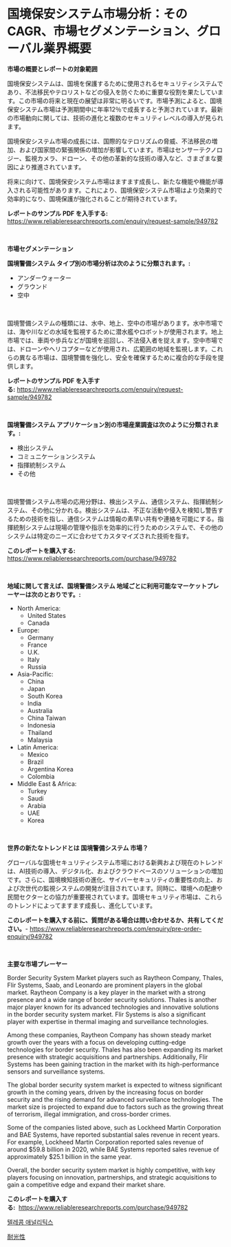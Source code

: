 <p><h1>国境保安システム市場分析：そのCAGR、市場セグメンテーション、グローバル業界概要</h1></p><p><strong>市場の概要とレポートの対象範囲</strong></p>
<p><p>国境保安システムは、国境を保護するために使用されるセキュリティシステムであり、不法移民やテロリストなどの侵入を防ぐために重要な役割を果たしています。この市場の将来と現在の展望は非常に明るいです。市場予測によると、国境保安システム市場は予測期間中に年率12％で成長すると予測されています。最新の市場動向に関しては、技術の進化と複数のセキュリティレベルの導入が見られます。</p><p>国境保安システム市場の成長には、国際的なテロリズムの脅威、不法移民の増加、および国家間の緊張関係の増加が影響しています。市場はセンサーテクノロジー、監視カメラ、ドローン、その他の革新的な技術の導入など、さまざまな要因により推進されています。</p><p>将来に向けて、国境保安システム市場はますます成長し、新たな機能や機能が導入される可能性があります。これにより、国境保安システム市場はより効果的で効率的になり、国境保護が強化されることが期待されています。</p></p>
<p><strong>レポートのサンプル PDF を入手する:</strong> <a href="https://www.reliableresearchreports.com/enquiry/request-sample/949782">https://www.reliableresearchreports.com/enquiry/request-sample/949782</a></p>
<p>&nbsp;</p>
<p><strong>市場セグメンテーション</strong></p>
<p><strong>国境警備システム タイプ別の市場分析は次のように分類されます。:</strong></p>
<p><ul><li>アンダーウォーター</li><li>グラウンド</li><li>空中</li></ul></p>
<p>&nbsp;</p>
<p><p>国境警備システムの種類には、水中、地上、空中の市場があります。水中市場では、海や川などの水域を監視するために潜水艦やロボットが使用されます。地上市場では、車両や歩兵などが国境を巡回し、不法侵入者を捉えます。空中市場では、ドローンやヘリコプターなどが使用され、広範囲の地域を監視します。これらの異なる市場は、国境警備を強化し、安全を確保するために複合的な手段を提供します。</p></p>
<p><strong>レポートのサンプル PDF を入手する:</strong>&nbsp;<a href="https://www.reliableresearchreports.com/enquiry/request-sample/949782">https://www.reliableresearchreports.com/enquiry/request-sample/949782</a></p>
<p>&nbsp;</p>
<p><strong> 国境警備システム アプリケーション別の市場産業調査は次のように分類されます。:</strong></p>
<p><ul><li>検出システム</li><li>コミュニケーションシステム</li><li>指揮統制システム</li><li>その他</li></ul></p>
<p>&nbsp;</p>
<p><p>国境警備システム市場の応用分野は、検出システム、通信システム、指揮統制システム、その他に分かれる。検出システムは、不正な活動や侵入を検知し警告するための技術を指し、通信システムは情報の素早い共有や連絡を可能にする。指揮統制システムは現場の管理や指示を効率的に行うためのシステムで、その他のシステムは特定のニーズに合わせてカスタマイズされた技術を指す。</p></p>
<p><strong>このレポートを購入する:</strong>&nbsp; <a href="https://www.reliableresearchreports.com/purchase/949782">https://www.reliableresearchreports.com/purchase/949782</a></p>
<p>&nbsp;</p>
<p><strong>地域に関して言えば、国境警備システム 地域ごとに利用可能なマーケットプレーヤーは次のとおりです。:</strong></p>
<p><ul>
    <li>
        North America:
        <ul>
            <li>United States</li>
            <li>Canada</li>
        </ul>
    </li>
    <li>
        Europe:
        <ul>
            <li>Germany</li>
            <li>France</li>
            <li>U.K.</li>
            <li>Italy</li>
            <li>Russia</li>
        </ul>
    </li>
    <li>
        Asia-Pacific:
        <ul>
            <li>China</li>
            <li>Japan</li>
            <li>South Korea</li>
            <li>India</li>
            <li>Australia</li>
            <li>China Taiwan</li>
            <li>Indonesia</li>
            <li>Thailand</li>
            <li>Malaysia</li>
        </ul>
    </li>
    <li>
        Latin America:
        <ul>
            <li>Mexico</li>
            <li>Brazil</li>
            <li>Argentina Korea</li>
            <li>Colombia</li>
        </ul>
    </li>
    <li>
        Middle East & Africa:
        <ul>
            <li>Turkey</li>
            <li>Saudi</li>
            <li>Arabia</li>
            <li>UAE</li>
            <li>Korea</li>
        </ul>
    </li>
    </ul></p>
<p>&nbsp;</p>
<p><strong>世界の新たなトレンドとは 国境警備システム 市場？</strong></p>
<p><p>グローバルな国境セキュリティシステム市場における新興および現在のトレンドは、AI技術の導入、デジタル化、およびクラウドベースのソリューションの増加です。さらに、国境検知技術の進化、サイバーセキュリティの重要性の向上、および次世代の監視システムの開発が注目されています。同時に、環境への配慮や民間セクターとの協力が重要視されています。国境セキュリティ市場は、これらのトレンドによってますます成長し、進化しています。</p></p>
<p><strong>このレポートを購入する前に、質問がある場合は問い合わせるか、共有してください。</strong>- <a href="https://www.reliableresearchreports.com/enquiry/pre-order-enquiry/949782">https://www.reliableresearchreports.com/enquiry/pre-order-enquiry/949782</a></p>
<p>&nbsp;</p>
<p><strong>主要な市場プレーヤー</strong></p>
<p><p>Border Security System Market players such as Raytheon Company, Thales, Flir Systems, Saab, and Leonardo are prominent players in the global market. Raytheon Company is a key player in the market with a strong presence and a wide range of border security solutions. Thales is another major player known for its advanced technologies and innovative solutions in the border security system market. Flir Systems is also a significant player with expertise in thermal imaging and surveillance technologies.</p><p>Among these companies, Raytheon Company has shown steady market growth over the years with a focus on developing cutting-edge technologies for border security. Thales has also been expanding its market presence with strategic acquisitions and partnerships. Additionally, Flir Systems has been gaining traction in the market with its high-performance sensors and surveillance systems.</p><p>The global border security system market is expected to witness significant growth in the coming years, driven by the increasing focus on border security and the rising demand for advanced surveillance technologies. The market size is projected to expand due to factors such as the growing threat of terrorism, illegal immigration, and cross-border crimes.</p><p>Some of the companies listed above, such as Lockheed Martin Corporation and BAE Systems, have reported substantial sales revenue in recent years. For example, Lockheed Martin Corporation reported sales revenue of around $59.8 billion in 2020, while BAE Systems reported sales revenue of approximately $25.1 billion in the same year.</p><p>Overall, the border security system market is highly competitive, with key players focusing on innovation, partnerships, and strategic acquisitions to gain a competitive edge and expand their market share.</p></p>
<p><strong>このレポートを購入する:</strong>&nbsp;&nbsp;<a href="https://www.reliableresearchreports.com/purchase/949782">https://www.reliableresearchreports.com/purchase/949782</a></p>
<p><p><a href="https://github.com/royErdmtyan906778/Market-Research-Report-List-1/blob/main/50663608502.md">텔레콤 애널리틱스</a></p><p><a href="https://medium.com/@kelsitorphy644/%E3%83%95%E3%82%A9%E3%83%88%E3%83%AC%E3%82%B8%E3%82%B9%E3%82%BF%E5%B8%82%E5%A0%B4-%E7%AB%B6%E4%BA%89%E5%88%86%E6%9E%90-%E5%B8%82%E5%A0%B4%E5%8B%95%E5%90%91-2031%E5%B9%B4%E3%81%BE%E3%81%A7%E3%81%AE%E4%BA%88%E6%B8%AC-32a1d89e0e90">耐光性</a></p></p>